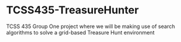 # TCSS435-TreasureHunter
TCSS 435 Group One project where we will be making use of search algorithms to solve a grid-based Treasure Hunt environment
